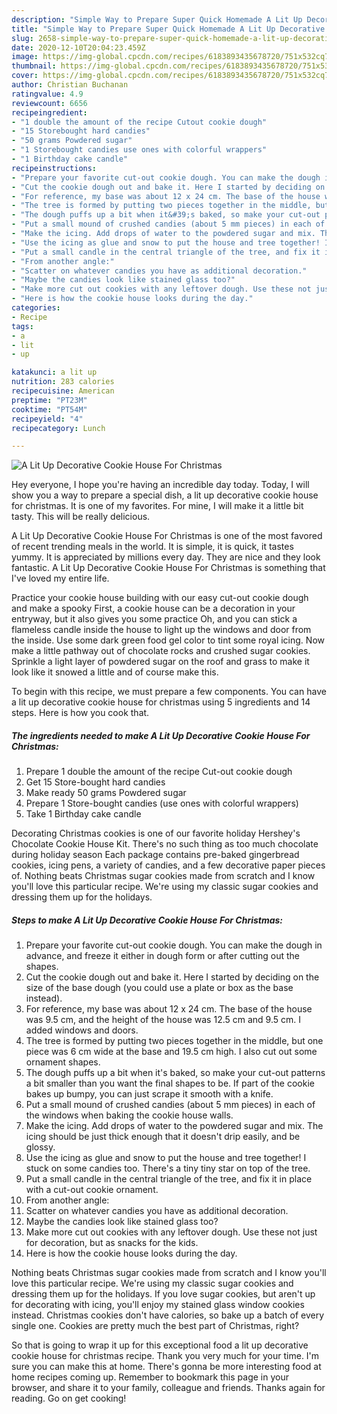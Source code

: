 ```yaml
---
description: "Simple Way to Prepare Super Quick Homemade A Lit Up Decorative Cookie House For Christmas"
title: "Simple Way to Prepare Super Quick Homemade A Lit Up Decorative Cookie House For Christmas"
slug: 2658-simple-way-to-prepare-super-quick-homemade-a-lit-up-decorative-cookie-house-for-christmas
date: 2020-12-10T20:04:23.459Z
image: https://img-global.cpcdn.com/recipes/6183893435678720/751x532cq70/a-lit-up-decorative-cookie-house-for-christmas-recipe-main-photo.jpg
thumbnail: https://img-global.cpcdn.com/recipes/6183893435678720/751x532cq70/a-lit-up-decorative-cookie-house-for-christmas-recipe-main-photo.jpg
cover: https://img-global.cpcdn.com/recipes/6183893435678720/751x532cq70/a-lit-up-decorative-cookie-house-for-christmas-recipe-main-photo.jpg
author: Christian Buchanan
ratingvalue: 4.9
reviewcount: 6656
recipeingredient:
- "1 double the amount of the recipe Cutout cookie dough"
- "15 Storebought hard candies"
- "50 grams Powdered sugar"
- "1 Storebought candies use ones with colorful wrappers"
- "1 Birthday cake candle"
recipeinstructions:
- "Prepare your favorite cut-out cookie dough. You can make the dough in advance, and freeze it either in dough form or after cutting out the shapes."
- "Cut the cookie dough out and bake it. Here I started by deciding on the size of the base dough (you could use a plate or box as the base instead)."
- "For reference, my base was about 12 x 24 cm. The base of the house was 9.5 cm, and the height of the house was 12.5 cm and 9.5 cm. I added windows and doors."
- "The tree is formed by putting two pieces together in the middle, but one piece was 6 cm wide at the base and 19.5 cm high. I also cut out some ornament shapes."
- "The dough puffs up a bit when it&#39;s baked, so make your cut-out patterns a bit smaller than you want the final shapes to be. If part of the cookie bakes up bumpy, you can just scrape it smooth with a knife."
- "Put a small mound of crushed candies (about 5 mm pieces) in each of the windows when baking the cookie house walls."
- "Make the icing. Add drops of water to the powdered sugar and mix. The icing should be just thick enough that it doesn&#39;t drip easily, and be glossy."
- "Use the icing as glue and snow to put the house and tree together! I stuck on some candies too. There&#39;s a tiny tiny star on top of the tree."
- "Put a small candle in the central triangle of the tree, and fix it in place with a cut-out cookie ornament."
- "From another angle:"
- "Scatter on whatever candies you have as additional decoration."
- "Maybe the candies look like stained glass too?"
- "Make more cut out cookies with any leftover dough. Use these not just for decoration, but as snacks for the kids."
- "Here is how the cookie house looks during the day."
categories:
- Recipe
tags:
- a
- lit
- up

katakunci: a lit up 
nutrition: 283 calories
recipecuisine: American
preptime: "PT23M"
cooktime: "PT54M"
recipeyield: "4"
recipecategory: Lunch

---
```



![A Lit Up Decorative Cookie House For Christmas](https://img-global.cpcdn.com/recipes/6183893435678720/751x532cq70/a-lit-up-decorative-cookie-house-for-christmas-recipe-main-photo.jpg)

Hey everyone, I hope you're having an incredible day today. Today, I will show you a way to prepare a special dish, a lit up decorative cookie house for christmas. It is one of my favorites. For mine, I will make it a little bit tasty. This will be really delicious.

A Lit Up Decorative Cookie House For Christmas is one of the most favored of recent trending meals in the world. It is simple, it is quick, it tastes yummy. It is appreciated by millions every day. They are nice and they look fantastic. A Lit Up Decorative Cookie House For Christmas is something that I've loved my entire life.

Practice your cookie house building with our easy cut-out cookie dough and make a spooky First, a cookie house can be a decoration in your entryway, but it also gives you some practice Oh, and you can stick a flameless candle inside the house to light up the windows and door from the inside. Use some dark green food gel color to tint some royal icing. Now make a little pathway out of chocolate rocks and crushed sugar cookies. Sprinkle a light layer of powdered sugar on the roof and grass to make it look like it snowed a little and of course make this.


To begin with this recipe, we must prepare a few components. You can have a lit up decorative cookie house for christmas using 5 ingredients and 14 steps. Here is how you cook that.

<!--inarticleads1-->

##### The ingredients needed to make A Lit Up Decorative Cookie House For Christmas:

1. Prepare 1 double the amount of the recipe Cut-out cookie dough
1. Get 15 Store-bought hard candies
1. Make ready 50 grams Powdered sugar
1. Prepare 1 Store-bought candies (use ones with colorful wrappers)
1. Take 1 Birthday cake candle


Decorating Christmas cookies is one of our favorite holiday Hershey&#39;s Chocolate Cookie House Kit. There&#39;s no such thing as too much chocolate during holiday season Each package contains pre-baked gingerbread cookies, icing pens, a variety of candies, and a few decorative paper pieces of. Nothing beats Christmas sugar cookies made from scratch and I know you&#39;ll love this particular recipe. We&#39;re using my classic sugar cookies and dressing them up for the holidays. 

<!--inarticleads2-->

##### Steps to make A Lit Up Decorative Cookie House For Christmas:

1. Prepare your favorite cut-out cookie dough. You can make the dough in advance, and freeze it either in dough form or after cutting out the shapes.
1. Cut the cookie dough out and bake it. Here I started by deciding on the size of the base dough (you could use a plate or box as the base instead).
1. For reference, my base was about 12 x 24 cm. The base of the house was 9.5 cm, and the height of the house was 12.5 cm and 9.5 cm. I added windows and doors.
1. The tree is formed by putting two pieces together in the middle, but one piece was 6 cm wide at the base and 19.5 cm high. I also cut out some ornament shapes.
1. The dough puffs up a bit when it&#39;s baked, so make your cut-out patterns a bit smaller than you want the final shapes to be. If part of the cookie bakes up bumpy, you can just scrape it smooth with a knife.
1. Put a small mound of crushed candies (about 5 mm pieces) in each of the windows when baking the cookie house walls.
1. Make the icing. Add drops of water to the powdered sugar and mix. The icing should be just thick enough that it doesn&#39;t drip easily, and be glossy.
1. Use the icing as glue and snow to put the house and tree together! I stuck on some candies too. There&#39;s a tiny tiny star on top of the tree.
1. Put a small candle in the central triangle of the tree, and fix it in place with a cut-out cookie ornament.
1. From another angle:
1. Scatter on whatever candies you have as additional decoration.
1. Maybe the candies look like stained glass too?
1. Make more cut out cookies with any leftover dough. Use these not just for decoration, but as snacks for the kids.
1. Here is how the cookie house looks during the day.


Nothing beats Christmas sugar cookies made from scratch and I know you&#39;ll love this particular recipe. We&#39;re using my classic sugar cookies and dressing them up for the holidays. If you love sugar cookies, but aren&#39;t up for decorating with icing, you&#39;ll enjoy my stained glass window cookies instead. Christmas cookies don&#39;t have calories, so bake up a batch of every single one. Cookies are pretty much the best part of Christmas, right? 

So that is going to wrap it up for this exceptional food a lit up decorative cookie house for christmas recipe. Thank you very much for your time. I'm sure you can make this at home. There's gonna be more interesting food at home recipes coming up. Remember to bookmark this page in your browser, and share it to your family, colleague and friends. Thanks again for reading. Go on get cooking!
